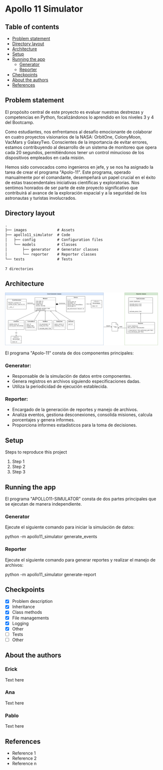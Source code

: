 # Apollo 11 Simulator

## Table of contents
<!--ts-->

* [Problem statement](#problem-statement)
* [Directory layout](#directory-layout)
* [Architecture](#architecture)
* [Setup](#setup)
* [Running the app](#running-the-app)
    * [Generator](#generator)
    * [Reporter](#reporter)
* [Checkpoints](#checkpoints)
* [About the authors](#about-the-authors)
* [References](#references)
<!--te-->

## Problem statement
El propósito central de este proyecto es evaluar nuestras destrezas y competencias en Python, focalizándonos lo aprendido en los niveles 3 y 4 del Bootcamp.

Como estudiantes, nos enfrentamos al desafío emocionante de colaborar en cuatro proyectos visionarios de la NASA: OrbitOne, ColonyMoon, VacMars y GalaxyTwo. Conscientes de la importancia de evitar errores, estamos contribuyendo al desarrollo de un sistema de monitoreo que opera cada 20 segundos, permitiéndonos tener un control minucioso de los dispositivos empleados en cada misión.

Hemos sido convocados como ingenieros en jefe, y se nos ha asignado la tarea de crear el programa "Apolo-11". Este programa, operado manualmente por el comandante, desempeñará un papel crucial en el éxito de estas trascendentales iniciativas científicas y exploratorias. Nos sentimos honrados de ser parte de este proyecto significativo que contribuirá al avance de la exploración espacial y a la seguridad de los astronautas y turistas involucrados.

## Directory layout
```
.
├── images              # Assets
├── apollo11_simulator  # Code
│   ├── config          # Configuration files
│   └── models          # Classes
│       ├── generator   # Generator classes
│       └── reporter    # Reporter classes
└── tests               # Tests

7 directories
```

## Architecture

![Alt text](./images/classes_diagram.png)

El programa "Apolo-11" consta de dos componentes principales:

### Generator:
* Responsable de la simulación de datos entre componentes.
* Genera registros en archivos siguiendo especificaciones dadas.
* Utiliza la periodicidad de ejecución establecida.

### Reporter:
* Encargado de la generación de reportes y manejo de archivos.
* Analiza eventos, gestiona desconexiones, consolida misiones, calcula porcentajes y genera informes.
* Proporciona informes estadísticos para la toma de decisiones.

## Setup
Steps to reproduce this project

1. Step 1
2. Step 2
3. Step 3

## Running the app
El programa "APOLLO11-SIMULATOR" consta de dos partes principales que se ejecutan de manera independiente.

### Generator
Ejecute el siguiente comando para iniciar la simulación de datos:

python -m apollo11_simulator generate_events

### Reporter
Ejecute el siguiente comando para generar reportes y realizar el manejo de archivos:

python -m apollo11_simulator generate-report

## Checkpoints
- [x] Problem description
- [x] Inheritance
- [x] Class methods
- [x] File managements
- [x] Logging
- [x] Other
- [ ] Tests
- [ ] Other

## About the authors

### Erick
Text here

### Ana
Text here

### Pablo
Text here



## References
* Reference 1
* Reference 2
* Reference n


